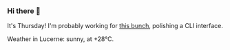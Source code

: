 ### Hi there :wave:

It's Thursday! I'm probably working for [this bunch](https://github.com/kohofinancial), polishing a CLI interface.

Weather in Lucerne: sunny, at +28°C.
